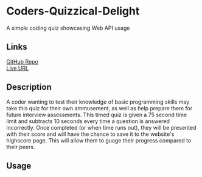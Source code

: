 # Coders-Quizzical-Delight
A simple coding quiz showcasing Web API usage
## Links
[GitHub Repo](https://github.com/Git-BritHub/Coders-Quizzical-Delight.git)
<br />
[Live URL](https://git-brithub.github.io/Coders-Quizzical-Delight/)

## Description
A coder wanting to test their knowledge of basic programming skills may take this quiz for their own ammusement, as well as help prepare them for future interview assessments. This timed quiz is given a 75 second time limit and subtracts 10 seconds every time a question is answered incorrectly. Once completed (or when time runs out), they will be presented with their score and will have the chance to save it to the website's highscore page. This will allow them to guage their progress compared to their peers. 

## Usage

